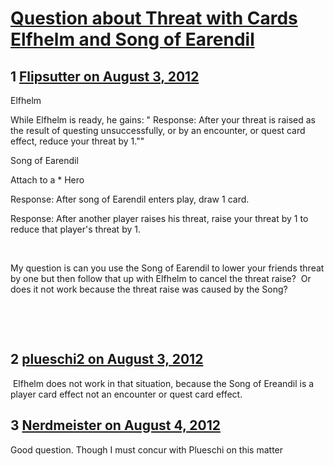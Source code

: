 # [Question about Threat with Cards Elfhelm and Song of Earendil](https://community.fantasyflightgames.com/topic/68502-question-about-threat-with-cards-elfhelm-and-song-of-earendil/)

## 1 [Flipsutter on August 3, 2012](https://community.fantasyflightgames.com/topic/68502-question-about-threat-with-cards-elfhelm-and-song-of-earendil/?do=findComment&comment=668136)

Elfhelm

While Elfhelm is ready, he gains: " Response: After your threat is raised as the result of questing unsuccessfully, or by an encounter, or quest card effect, reduce your threat by 1.""

Song of Earendil

Attach to a * Hero

Response: After song of Earendil enters play, draw 1 card.

Response: After another player raises his threat, raise your threat by 1 to reduce that player's threat by 1.

 

My question is can you use the Song of Earendil to lower your friends threat by one but then follow that up with Elfhelm to cancel the threat raise?  Or does it not work because the threat raise was caused by the Song? 

 

 

## 2 [plueschi2 on August 3, 2012](https://community.fantasyflightgames.com/topic/68502-question-about-threat-with-cards-elfhelm-and-song-of-earendil/?do=findComment&comment=668146)

 Elfhelm does not work in that situation, because the Song of Ereandil is a player card effect not an encounter or quest card effect.

## 3 [Nerdmeister on August 4, 2012](https://community.fantasyflightgames.com/topic/68502-question-about-threat-with-cards-elfhelm-and-song-of-earendil/?do=findComment&comment=668625)

Good question. Though I must concur with Plueschi on this matter

